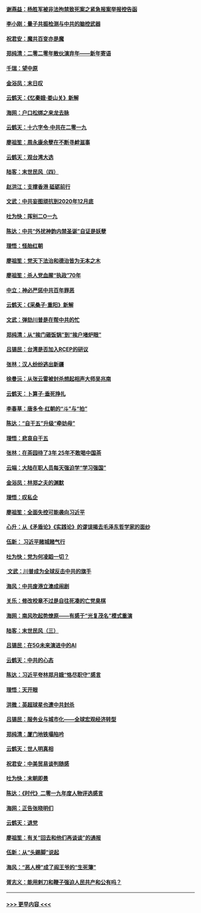 #### [谢燕益：杨胜军被非法拘禁致死案之紧急报案举报控告函](../pages/nsc993/n11756134.md?t=12311201) 
#### [李小刚：量子共振检测与中共的脑控武器](../pages/nsc993/n11754518.md?t=12311201) 
#### [祝君安：魔共百变亦是魔](../pages/nsc993/n11754469.md?t=12311201) 
#### [郑纯清：二零二零年散伙演弃年——新年寄语](../pages/nsc993/n11754195.md?t=12311201) 
#### [千瑞：望中原](../pages/nsc993/n11754159.md?t=12311201) 
#### [金浴凤：末日叹](../pages/nsc993/n11752359.md?t=12311201) 
#### [云鹤天：《忆秦娥‧娄山关》新解](../pages/nsc993/n11752348.md?t=12311201) 
#### [海网：户口松绑之来龙去脉](../pages/nsc993/n11752328.md?t=12311201) 
#### [云鹤天：十六字令‧中共在二零一九](../pages/nsc993/n11752305.md?t=12311201) 
#### [廖祖笙：周永康余孽在不断寻衅滋事](../pages/nsc993/n11751013.md?t=12311201) 
#### [云鹤天：观台湾大选](../pages/nsc993/n11751007.md?t=12311201) 
#### [陆客：末世民风（四）](../pages/nsc993/n11749203.md?t=12311201) 
#### [赵洪江：支撑香港 砥砺前行](../pages/nsc993/n11748482.md?t=12311201) 
#### [文武：中共妄图顽抗到2020年12月底](../pages/nsc993/n11748446.md?t=12311201) 
#### [吐为快：挥别二O一九](../pages/nsc993/n11748411.md?t=12311201) 
#### [陈达：中共“外扰神韵内禁圣诞”自证是妖孽](../pages/nsc993/n11748226.md?t=12311201) 
#### [理悟：怪胎红朝](../pages/nsc993/n11748206.md?t=12311201) 
#### [廖祖笙：党天下法治和德治皆为无本之木](../pages/nsc993/n11748135.md?t=12311201) 
#### [廖祖笙：杀人党血腥“执政”70年](../pages/nsc993/n11745144.md?t=12311201) 
#### [中立：神必严惩中共百年罪恶](../pages/nsc993/n11744970.md?t=12311201) 
#### [云鹤天：《采桑子‧重阳》新解](../pages/nsc993/n11744948.md?t=12311201) 
#### [文武：弹劾川普是在帮中共的忙](../pages/nsc993/n11744758.md?t=12311201) 
#### [郑纯清：从“挨门砸饭锅”到“挨户堵炉眼”](../pages/nsc993/n11744745.md?t=12311201) 
#### [吕锡民：台湾是否加入RCEP的研议](../pages/nsc993/n11744701.md?t=12311201) 
#### [张林：汉人纷纷逃出新疆](../pages/nsc993/n11743530.md?t=12311201) 
#### [徐曼沅：从张云雷被封杀想起相声大师吴兆南](../pages/nsc993/n11741816.md?t=12311201) 
#### [云鹤天：卜算子‧垂死挣扎](../pages/nsc993/n11739956.md?t=12311201) 
#### [李春草：唐多令‧红朝的“斗”与“拍”](../pages/nsc993/n11739830.md?t=12311201) 
#### [陈达：“自干五”升级“牵妨母”](../pages/nsc993/n11739724.md?t=12311201) 
#### [理悟：悲哀自干五](../pages/nsc993/n11739547.md?t=12311201) 
#### [张林：在茶园待了3年 25年不敢喝中国茶](../pages/nsc993/n11739240.md?t=12311201) 
#### [云端：大陆在职人员每天强迫学“学习强国”](../pages/nsc993/n11738735.md?t=12311201) 
#### [金浴凤：林郑之夫的渊默](../pages/nsc993/n11737735.md?t=12311201) 
#### [理悟：叹私企](../pages/nsc993/n11737715.md?t=12311201) 
#### [廖祖笙：全面失控可能袭向习近平](../pages/nsc993/n11737704.md?t=12311201) 
#### [心升：从《矛盾论》《实践论》的谬误揭去毛泽东哲学家的面纱](../pages/nsc993/n11736962.md?t=12311201) 
#### [伍新： 习近平赌城赌气行](../pages/nsc993/n11736929.md?t=12311201) 
#### [吐为快：党为何凌蹈一切？](../pages/nsc993/n11736915.md?t=12311201) 
#### [ 文武：川普成为全球反击中共的旗手](../pages/nsc993/n11736882.md?t=12311201) 
#### [海风：中共废港立澳成闹剧](../pages/nsc993/n11735857.md?t=12311201) 
#### [关乐：修改校章不过是自往死凑的亡党臭棋](../pages/nsc993/n11735097.md?t=12311201) 
#### [海网：南风吹起势燎原——有感于“光复茂名”模式重演](../pages/nsc993/n11732308.md?t=12311201) 
#### [陆客：末世民风（三）](../pages/nsc993/n11732211.md?t=12311201) 
#### [吕锡民：在5G未来演进中的AI](../pages/nsc993/n11730010.md?t=12311201) 
#### [云鹤天：中共的心态](../pages/nsc993/n11729906.md?t=12311201) 
#### [陈达：习近平夸林郑月娥“恪尽职守”感言](../pages/nsc993/n11729881.md?t=12311201) 
#### [理悟：天开眼](../pages/nsc993/n11729699.md?t=12311201) 
#### [洪微：英超球星也遭中共封杀](../pages/nsc993/n11727243.md?t=12311201) 
#### [吕锡民：服务业与城市化——全球宏观经济转型](../pages/nsc993/n11725845.md?t=12311201) 
#### [郑纯清：厦门地铁塌陷吟](../pages/nsc993/n11725813.md?t=12311201) 
#### [云鹤天：世人明真相](../pages/nsc993/n11725621.md?t=12311201) 
#### [祝君安：中美贸易谈判随感](../pages/nsc993/n11725609.md?t=12311201) 
#### [吐为快：末朝即景](../pages/nsc993/n11723365.md?t=12311201) 
#### [陈达：《时代》二零一九年度人物评选感言](../pages/nsc993/n11723337.md?t=12311201) 
#### [海网：正告张晓明们](../pages/nsc993/n11723228.md?t=12311201) 
#### [云鹤天：退党](../pages/nsc993/n11723056.md?t=12311201) 
#### [廖祖笙：有关“回去和他们再谈谈”的通报](../pages/nsc993/n11722442.md?t=12311201) 
#### [伍新：从“头踢脚”说起](../pages/nsc993/n11722429.md?t=12311201) 
#### [海风：“恶人榜”成了阎王爷的“生死簿”](../pages/nsc993/n11722272.md?t=12311201) 
#### [胥志义：能用剌刀和鞭子强迫人民共产和公有吗？](../pages/nsc993/n11720569.md?t=12311201) 

----
#### [ >>> 更早内容 <<< ](../indexes/nsc993-earlier.md)
